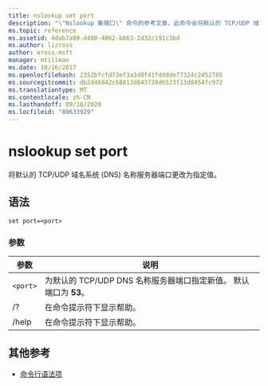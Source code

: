 ```yaml
---
title: nslookup set port
description: "\"Nslookup 集端口\" 命令的参考文章，此命令会将默认的 TCP/UDP 域名系统 (DNS) 名称服务器端口更改为指定值。"
ms.topic: reference
ms.assetid: 4dab7a09-d400-4062-b863-2d32c191c3bd
ms.author: lizross
author: eross-msft
manager: mtillman
ms.date: 10/16/2017
ms.openlocfilehash: 2352bfcfd73ef3a3d8f41fdddde77324c2452785
ms.sourcegitcommit: db2d46842c68813d043738d6523f13d8454fc972
ms.translationtype: MT
ms.contentlocale: zh-CN
ms.lasthandoff: 09/10/2020
ms.locfileid: "89633929"
---
```

# <a name="nslookup-set-port"></a>nslookup set port

将默认的 TCP/UDP 域名系统 (DNS) 名称服务器端口更改为指定值。

## <a name="syntax"></a>语法

```
set port=<port>
```

### <a name="parameters"></a>参数

| 参数 | 说明 |
| ---------- | ---------- |
| `<port>` | 为默认的 TCP/UDP DNS 名称服务器端口指定新值。 默认端口为 **53**。 |
| /? | 在命令提示符下显示帮助。 |
| /help | 在命令提示符下显示帮助。 |

## <a name="additional-references"></a>其他参考

- [命令行语法项](command-line-syntax-key.md)
